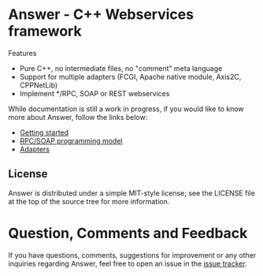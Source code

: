 # Answer - C++ Webservices framework

Features 
* Pure C++, no intermediate files, no "comment" meta language
* Support for multiple adapters (FCGI, Apache native module, Axis2C, CPPNetLib)
* Implement */RPC, SOAP or REST webservices 

While documentation is still a work in progress, if you would like to know more about Answer, follow the links below:

* [Getting started](https://github.com/rfernandes/answer/wiki/Getting-Started)
* [RPC/SOAP programming model](https://github.com/rfernandes/answer/wiki/RPC---SOAP-Programming-Model)
* [Adapters](https://github.com/rfernandes/answer/wiki/Adapters)

License
-------
Answer is distributed under a simple MIT-style license; see the LICENSE file at the top of the source tree for more information.

Question, Comments and Feedback
===============================
If you have questions, comments, suggestions for improvement or any other inquiries regarding Answer, feel free to open an issue
in the [issue tracker](https://github.com/rfernandes/answer/issues).
